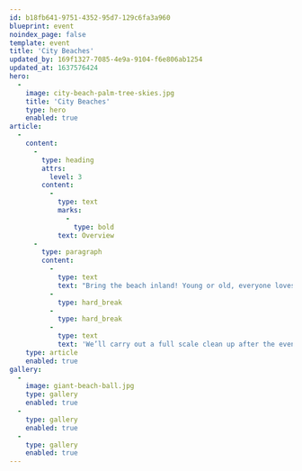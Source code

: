 ```yaml
---
id: b18fb641-9751-4352-95d7-129c6fa3a960
blueprint: event
noindex_page: false
template: event
title: 'City Beaches'
updated_by: 169f1327-7085-4e9a-9104-f6e806ab1254
updated_at: 1637576424
hero:
  -
    image: city-beach-palm-tree-skies.jpg
    title: 'City Beaches'
    type: hero
    enabled: true
article:
  -
    content:
      -
        type: heading
        attrs:
          level: 3
        content:
          -
            type: text
            marks:
              -
                type: bold
            text: Overview
      -
        type: paragraph
        content:
          -
            type: text
            text: "Bring the beach inland! Young or old, everyone loves a day out at the beach, so why not turn your city into an island paradise. We’ll bring the sand, deck chairs and all the seaside themed food and drinks we’ve all grown to love. We can also provide tiki bars for the grown ups, along with seaside themed entertainment to keep everyone happy!\_"
          -
            type: hard_break
          -
            type: hard_break
          -
            type: text
            text: 'We’ll carry out a full scale clean up after the event, you might take some sand home with you in your shoes (we can’t help that!) but we’ll take the majority of it!'
    type: article
    enabled: true
gallery:
  -
    image: giant-beach-ball.jpg
    type: gallery
    enabled: true
  -
    type: gallery
    enabled: true
  -
    type: gallery
    enabled: true
---
```

